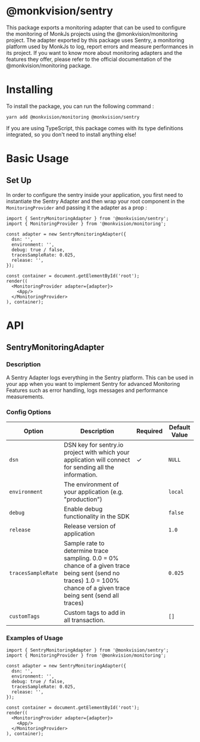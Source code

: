 # @monkvision/sentry
This package exports a monitoring adapter that can be used to configure the monitoring of MonkJs projects using the @monkvision/monitoring project. The adapter exported by this package uses Sentry, a monitoring platform used by MonkJs to log, report errors and measure performances in its project. If you want to know more about monitoring adapters and the features they offer, please refer to the official documentation of the @monkvision/monitoring package.

# Installing
To install the package, you can run the following command :

```shell
yarn add @monkvision/monitoring @monkvision/sentry
```

If you are using TypeScript, this package comes with its type definitions integrated, so you don't need to install anything else!

# Basic Usage
## Set Up
In order to configure the sentry inside your application, you first need to instantiate the Sentry Adapter and then wrap your root component in the `MonitoringProvider` and passing it the adapter as a prop :

```tsx
import { SentryMonitoringAdapter } from '@monkvision/sentry';
import { MonitoringProvider } from '@monkvision/monitoring';

const adapter = new SentryMonitoringAdapter({
  dsn: '',
  environment: '',
  debug: true / false,
  tracesSampleRate: 0.025,
  release: '',
});

const container = document.getElementById('root');
render((
  <MonitoringProvider adapter={adapter}>
    <App/>
  </MonitoringProvider>
), container);
```

# API
## SentryMonitoringAdapter
### Description
A Sentry Adapter logs everything in the Sentry platform. This can be used in your app when you want to implement Sentry for advanced Monitoring Features such as error handling, logs messages and performance measurements.

### Config Options
| Option                          | Description                                                                                                                                                           | Required | Default Value |
|---------------------------------|-----------------------------------------------------------------------------------------------------------------------------------------------------------------------|----------|---------------|
| `dsn`                           | DSN key for sentry.io project with which your application will connect for sending all the information.                                                               | ✓        | `NULL`        |
| `environment`                   | The environment of your application (e.g. "production")                                                                                                               |          | `local`       |
| `debug`                         | Enable debug functionality in the SDK                                                                                                                                 |          | `false`       |
| `release`                       | Release version of application                                                                                                                                        |          | `1.0`         |
| `tracesSampleRate`              | Sample rate to determine trace sampling. 0.0 = 0% chance of a given trace being sent (send no traces) 1.0 = 100% chance of a given trace being sent (send all traces) |          | `0.025`       |
| `customTags`                    | Custom tags to add in all transaction.                                                                                                                                |          | `[]`          |

### Examples of Usage
```tsx
import { SentryMonitoringAdapter } from '@monkvision/sentry';
import { MonitoringProvider } from '@monkvision/monitoring';

const adapter = new SentryMonitoringAdapter({
  dsn: '',
  environment: '',
  debug: true / false,
  tracesSampleRate: 0.025,
  release: '',
});

const container = document.getElementById('root');
render((
  <MonitoringProvider adapter={adapter}>
    <App/>
  </MonitoringProvider>
), container);
```
